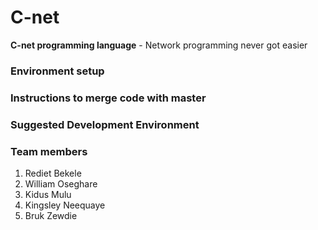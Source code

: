 # C-net
__C-net programming language__ - Network programming never got easier


### Environment setup 


### Instructions to merge code with master


### Suggested Development Environment 


### Team members 
1. Rediet Bekele
2. William Oseghare
3. Kidus Mulu
4. Kingsley Neequaye
5. Bruk Zewdie 

